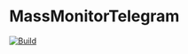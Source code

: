 # MassMonitorTelegram

[![Build](https://github.com/realAP/massmonitor/actions/workflows/package.yml/badge.svg)](https://github.com/realAP/massmonitor/actions/workflows/package.yml)
